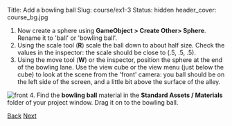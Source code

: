 Title: Add a bowling ball
Slug: course/ex1-3
Status: hidden
header_cover: course_bg.jpg

1. Now create a sphere using **GameObject > Create Other> Sphere**. Rename it to 'ball' or 'bowling ball'.
2. Using the scale tool (**R**) scale the ball down to about half size. Check the values in the inspector: the scale should be close to (.5, .5, .5).
3. Using the move tool (**W**) or the inspector, position the sphere at the end of the bowling lane. Use the view cube or the view menu (just below the cube) to look at the scene from the 'front' camera: you ball should be on the left side of the screen, and a little bit above the surface of the alley.

  ![front](https://dl.dropboxusercontent.com/u/2977490/Unity%40makerhaus/gfx/Screenshot%202013-10-12%2017.43.48.png)
4. Find the **bowling ball** material in the **Standard Assets / Materials** folder of your project window. Drag it on to the bowling ball.

[Back](ex1-2)
[Next](ex1-4)